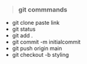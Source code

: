 > ### git commmands
<ul>
  <li>git clone paste link</li>
  <li>git status</li>
  <li>git add .</li>
  <li>git commit -m initialcommit</li>
  <li>git push origin main</li>
  <li>git checkout -b styling</li>
</ul>
